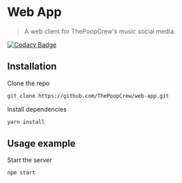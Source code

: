 # Web App
> A web client for ThePoopCrew's music social media.

[![Codacy Badge](https://app.codacy.com/project/badge/Grade/70e71d228af54defa549526adf951456)](https://www.codacy.com/gh/ThePoopCrew/web-app/dashboard?utm_source=github.com&amp;utm_medium=referral&amp;utm_content=ThePoopCrew/web-app&amp;utm_campaign=Badge_Grade)

## Installation

Clone the repo

```sh
git clone https://github.com/ThePoopCrew/web-app.git
```

Install dependencies

```sh
yarn install
```

## Usage example

Start the server

```sh
npm start
```